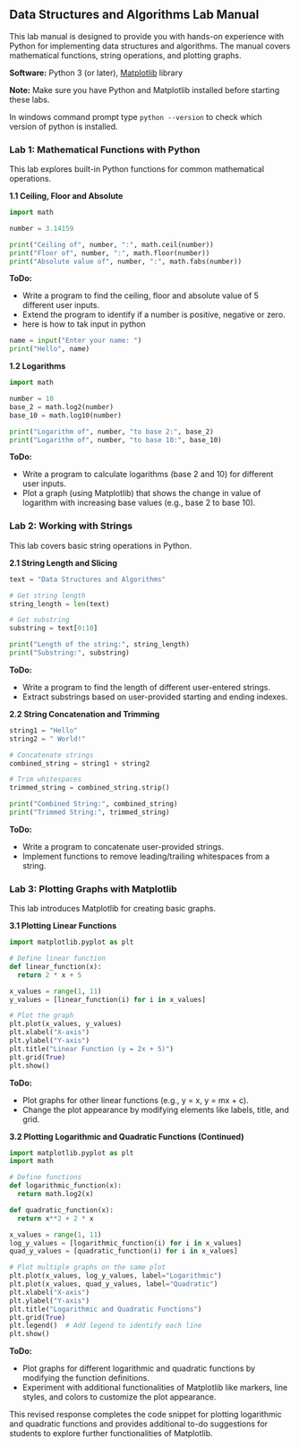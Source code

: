 ## Data Structures and Algorithms Lab Manual

This lab manual is designed to provide you with hands-on experience with Python for implementing data structures and algorithms. The manual covers mathematical functions, string operations, and plotting graphs.

**Software:** Python 3 (or later), [Matplotlib](https://matplotlib.org/) library

**Note:** Make sure you have Python and Matplotlib installed before starting these labs.

In windows command prompt type `python --version` to check which version of python is installed.


### Lab 1: Mathematical Functions with Python

This lab explores built-in Python functions for common mathematical operations.

**1.1  Ceiling, Floor and Absolute**

```python
import math

number = 3.14159

print("Ceiling of", number, ":", math.ceil(number))
print("Floor of", number, ":", math.floor(number))
print("Absolute value of", number, ":", math.fabs(number))
```

**ToDo:**

* Write a program to find the ceiling, floor and absolute value of 5 different user inputs.
* Extend the program to identify if a number is positive, negative or zero.
* here is how to tak input in python  

```python
name = input("Enter your name: ")
print("Hello", name)
``` 

**1.2 Logarithms**

```python
import math

number = 10
base_2 = math.log2(number)
base_10 = math.log10(number)

print("Logarithm of", number, "to base 2:", base_2)
print("Logarithm of", number, "to base 10:", base_10)
```

**ToDo:**

*  Write a program to calculate logarithms (base 2 and 10) for different user inputs.
*  Plot a graph (using Matplotlib) that shows the change in value of logarithm with increasing base values (e.g., base 2 to base 10).


### Lab 2: Working with Strings

This lab covers basic string operations in Python.

**2.1 String Length and Slicing**

```python
text = "Data Structures and Algorithms"

# Get string length
string_length = len(text)

# Get substring
substring = text[0:10] 

print("Length of the string:", string_length)
print("Substring:", substring)
```

**ToDo:**

* Write a program to find the length of different user-entered strings.
*  Extract substrings based on user-provided starting and ending indexes.


**2.2 String Concatenation and Trimming**

```python
string1 = "Hello"
string2 = " World!"

# Concatenate strings
combined_string = string1 + string2

# Trim whitespaces
trimmed_string = combined_string.strip()

print("Combined String:", combined_string)
print("Trimmed String:", trimmed_string)
```

**ToDo:**

* Write a program to concatenate user-provided strings.
*  Implement functions to remove leading/trailing whitespaces from a string.


### Lab 3: Plotting Graphs with Matplotlib

This lab introduces Matplotlib for creating basic graphs.

**3.1 Plotting Linear Functions**

```python
import matplotlib.pyplot as plt

# Define linear function
def linear_function(x):
  return 2 * x + 5

x_values = range(1, 11)
y_values = [linear_function(i) for i in x_values]

# Plot the graph
plt.plot(x_values, y_values)
plt.xlabel("X-axis")
plt.ylabel("Y-axis")
plt.title("Linear Function (y = 2x + 5)")
plt.grid(True)
plt.show()
```

**ToDo:**

* Plot graphs for other linear functions (e.g., y = x, y = mx + c).
*  Change the plot appearance by modifying elements like labels, title, and grid.

**3.2 Plotting Logarithmic and Quadratic Functions (Continued)**

```python
import matplotlib.pyplot as plt
import math

# Define functions
def logarithmic_function(x):
  return math.log2(x)

def quadratic_function(x):
  return x**2 + 2 * x

x_values = range(1, 11)
log_y_values = [logarithmic_function(i) for i in x_values]
quad_y_values = [quadratic_function(i) for i in x_values]

# Plot multiple graphs on the same plot
plt.plot(x_values, log_y_values, label="Logarithmic")
plt.plot(x_values, quad_y_values, label="Quadratic")
plt.xlabel("X-axis")
plt.ylabel("Y-axis")
plt.title("Logarithmic and Quadratic Functions")
plt.grid(True)
plt.legend()  # Add legend to identify each line
plt.show()
```

**ToDo:**

*  Plot graphs for different logarithmic and quadratic functions by modifying the function definitions.
*  Experiment with additional functionalities of Matplotlib like markers, line styles, and colors to customize the plot appearance.


This revised response completes the code snippet for plotting logarithmic and quadratic functions and provides additional to-do suggestions for students to explore further functionalities of Matplotlib.
